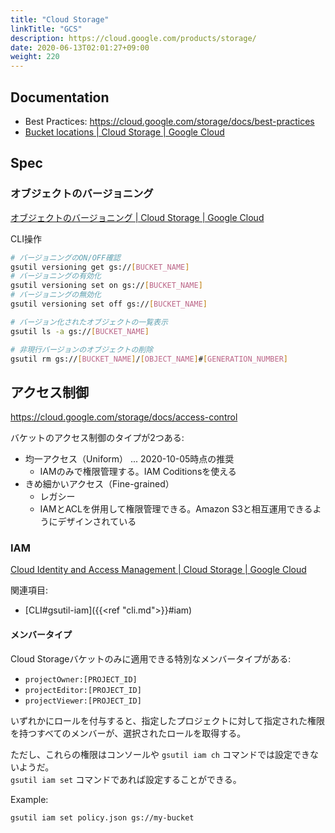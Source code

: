 ```yaml
---
title: "Cloud Storage"
linkTitle: "GCS"
description: https://cloud.google.com/products/storage/
date: 2020-06-13T02:01:27+09:00
weight: 220
---
```


## Documentation

- Best Practices: https://cloud.google.com/storage/docs/best-practices
- [Bucket locations | Cloud Storage | Google Cloud](https://cloud.google.com/storage/docs/locations?hl=en#location-r)

## Spec
### オブジェクトのバージョニング

[オブジェクトのバージョニング | Cloud Storage | Google Cloud](https://cloud.google.com/storage/docs/object-versioning?hl=ja)

CLI操作

```sh
# バージョニングのON/OFF確認
gsutil versioning get gs://[BUCKET_NAME]
# バージョニングの有効化
gsutil versioning set on gs://[BUCKET_NAME]
# バージョニングの無効化
gsutil versioning set off gs://[BUCKET_NAME]

# バージョン化されたオブジェクトの一覧表示
gsutil ls -a gs://[BUCKET_NAME]

# 非現行バージョンのオブジェクトの削除
gsutil rm gs://[BUCKET_NAME]/[OBJECT_NAME]#[GENERATION_NUMBER]
```

## アクセス制御

https://cloud.google.com/storage/docs/access-control

バケットのアクセス制御のタイプが2つある:

- 均一アクセス（Uniform） ... 2020-10-05時点の推奨
  - IAMのみで権限管理する。IAM Coditionsを使える
- きめ細かいアクセス（Fine-grained）
  - レガシー
  - IAMとACLを併用して権限管理できる。Amazon S3と相互運用できるようにデザインされている

### IAM

[Cloud Identity and Access Management | Cloud Storage | Google Cloud](https://cloud.google.com/storage/docs/access-control/iam)

関連項目:

- [CLI#gsutil-iam]({{<ref "cli.md">}}#iam)

#### メンバータイプ

Cloud Storageバケットのみに適用できる特別なメンバータイプがある:

- `projectOwner:[PROJECT_ID]`
- `projectEditor:[PROJECT_ID]`
- `projectViewer:[PROJECT_ID]`

いずれかにロールを付与すると、指定したプロジェクトに対して指定された権限を持つすべてのメンバーが、選択されたロールを取得する。

ただし、これらの権限はコンソールや `gsutil iam ch` コマンドでは設定できないようだ。  
`gsutil iam set` コマンドであれば設定することができる。

Example:

```sh
gsutil iam set policy.json gs://my-bucket
```
